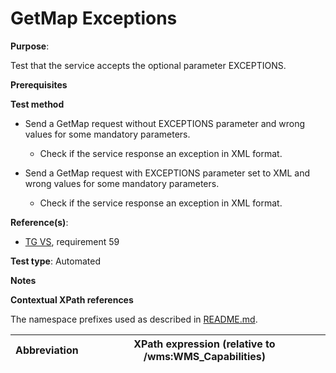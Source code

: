 # GetMap Exceptions

**Purpose**: 

Test that the service accepts the optional parameter EXCEPTIONS.

**Prerequisites**

**Test method**

* Send a GetMap request without EXCEPTIONS parameter and wrong values for some mandatory parameters.

    * Check if the service response an exception in XML format.

* Send a GetMap request with EXCEPTIONS parameter set to XML and wrong values for some mandatory parameters.

    * Check if the service response an exception in XML format.

**Reference(s)**:

* [TG VS](./README.md#ref_TG_VS), requirement 59

**Test type**: Automated

**Notes**

**Contextual XPath references**

The namespace prefixes used as described in [README.md](./README.md#namespaces).

Abbreviation                                               |  XPath expression (relative to /wms:WMS_Capabilities)
---------------------------------------------------------- | -------------------------------------------------------------------------
